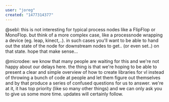 ```yaml
---
user: "joreg"
created: "1477314377"
---
```


@sebl: this is not interesting for typical process nodes like a FlipFlop or MonoFlop. but think of a more complex case, like a processnode wrapping a device (eg. leap, kinect,..). in such cases you'll want to be able to hand out the state of the node for downstream nodes to get.. (or even set..) on that state. hope that make sense...

@microdee: we know that many people are waiting for this and we're not happy about our delays here. the thing is that we're hoping to be able to present a clear and simple overview of how to create libraries for vl instead of throwing a bunch of code at people and let them figure out themselves and by that produce a series of confused questions for us to answer. we're at it, it has top priority (like so many other things) and we can only ask you to give us some more time. updates will certainly follow.
